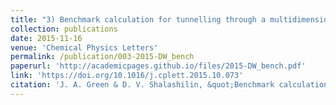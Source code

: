 ```yaml
---
title: "3) Benchmark calculation for tunnelling through a multidimensional asymmetric double well potential"
collection: publications
date: 2015-11-16
venue: 'Chemical Physics Letters'
permalink: /publication/003-2015-DW_bench
paperurl: 'http://academicpages.github.io/files/2015-DW_bench.pdf'
link: 'https://doi.org/10.1016/j.cplett.2015.10.073'
citation: 'J. A. Green & D. V. Shalashilin, &quot;Benchmark calculation for tunnelling through a multidimensional asymmetric double well potential&quot;, <i>Chem. Phys. Lett.</i>, 2015, <b>641</b>, 173'
---
```

